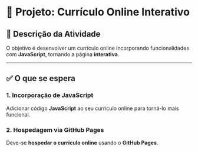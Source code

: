 # 📄 Projeto: Currículo Online Interativo

## 📌 Descrição da Atividade

O objetivo é desenvolver um currículo online incorporando funcionalidades com **JavaScript**, tornando a página **interativa**.


---

## ✅ O que se espera

### 1. Incorporação de JavaScript

Adicionar código **JavaScript** ao seu currículo online para torná-lo mais funcional.


### 2. Hospedagem via GitHub Pages

Deve-se **hospedar o currículo online** usando o **GitHub Pages**.

